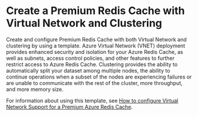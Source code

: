 # Create a Premium Redis Cache with Virtual Network and Clustering

Create and configure Premium Redis Cache with both Virtual Network and clustering by using a template. Azure Virtual Network (VNET) deployment provides enhanced security and isolation for your Azure Redis Cache, as well as subnets, access control policies, and other features to further restrict access to Azure Redis Cache. Clustering provides the ability to automatically split your dataset among multiple nodes, the ability to continue operations when a subset of the nodes are experiencing failures or are unable to communicate with the rest of the cluster, more throughput, and more memory size.

For information about using this template, see [How to configure Virtual Network Support for a Premium Azure Redis Cache](https://azure.microsoft.com/documentation/articles/cache-how-to-premium-vnet/).

